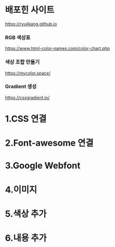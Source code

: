 # 배포힌 사이트
https://ryujikang.github.io

### RGB 색상표
https://www.html-color-names.com/color-chart.php

### 색상 조합 만들기
https://mycolor.space/

### Gradient 생성
https://cssgradient.io/



# 1.CSS 연결
# 2.Font-awesome 연결
# 3.Google Webfont
# 4.이미지
# 5.색상 추가
# 6.내용 추가

<!-- 배포: 우리가 개발한 사이트를 서비스 할 수 있도록

    - 전통적인 방법: 온-프레미스 방식
        + 서버 구매
        + 서버 설정
        + 개발된 프로그램 배포(도커 컴포우즈)
        + 고정 IP 구매(통신사로부터) -> 121.134.12.57
        + 도메인 설정(DMS)           -> www.ryujikang.github.io

        단점 => 비쌈
    
    - 새로운 방법 : 클라우드 시스템
        + 개발된 프로그램 배포(도커 컴포ㅜ즈)

    - 기본적으로 프론트엔드만 배포 서비스를 지원하는 플랫폼
        + netlify.com -> 꼭 사용해볼것!
        + github pages -> 이거 사용할 것임
 -->
